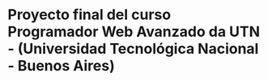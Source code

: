 # Proyecto final del curso Programador Web Avanzado da UTN - (Universidad Tecnológica Nacional - Buenos Aires)

